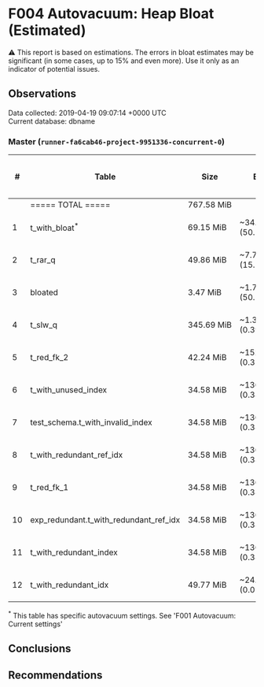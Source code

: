 # F004 Autovacuum: Heap Bloat (Estimated) #
:warning: This report is based on estimations. The errors in bloat estimates may be significant (in some cases, up to 15% and even more). Use it only as an indicator of potential issues.

## Observations ##
Data collected: 2019-04-19 09:07:14 +0000 UTC  
Current database: dbname  


### Master (`runner-fa6cab46-project-9951336-concurrent-0`) ###


  

\# | Table | Size | Extra | &#9660;&nbsp;Estimated bloat | Est. bloat, bytes | Est. bloat ratio, % | Live | Last vacuum | Fillfactor
---|----|------|-------|------------------------------|------------------|--------------------|------|-------------|------------
&nbsp;|===== TOTAL ===== |767.58&nbsp;MiB ||46.54&nbsp;MiB |48,791,552 |6.06|||
1 |t_with_bloat<sup>*</sup> |69.15&nbsp;MiB |~34.71&nbsp;MiB (50.19%)|34.71&nbsp;MiB |36,388,864 | **50.19** |~34.44&nbsp;MiB | 2019-04-19 09:05:45  |100
2 |t_rar_q |49.86&nbsp;MiB |~7.78&nbsp;MiB (15.59%)|7.78&nbsp;MiB |8,151,040 |15.59 |~42.09&nbsp;MiB | 2019-04-19 09:05:48  |100
3 |bloated |3.47&nbsp;MiB |~1.74&nbsp;MiB (50.11%)|1.74&nbsp;MiB |1,818,624 | **50.11** |~1.73&nbsp;MiB | 2019-04-19 09:05:44  |100
4 |t_slw_q |345.69&nbsp;MiB |~1.36&nbsp;MiB (0.39%)|1.36&nbsp;MiB |1,417,216 |0.39 |~344.34&nbsp;MiB | 2019-04-19 09:05:44  |100
5 |t_red_fk_2 |42.24&nbsp;MiB |~152.00&nbsp;KiB (0.35%)|152.00&nbsp;KiB |155,648 |0.35 |~42.09&nbsp;MiB | 2019-04-19 09:05:44  |100
6 |t_with_unused_index |34.58&nbsp;MiB |~136.00&nbsp;KiB (0.38%)|136.00&nbsp;KiB |139,264 |0.38 |~34.44&nbsp;MiB | 2019-04-19 09:05:48  |100
7 |test_schema.t_with_invalid_index |34.58&nbsp;MiB |~136.00&nbsp;KiB (0.38%)|136.00&nbsp;KiB |139,264 |0.38 |~34.44&nbsp;MiB | 2019-04-19 09:05:44  |100
8 |t_with_redundant_ref_idx |34.58&nbsp;MiB |~136.00&nbsp;KiB (0.38%)|136.00&nbsp;KiB |139,264 |0.38 |~34.44&nbsp;MiB | 2019-04-19 09:05:48  |100
9 |t_red_fk_1 |34.58&nbsp;MiB |~136.00&nbsp;KiB (0.38%)|136.00&nbsp;KiB |139,264 |0.38 |~34.44&nbsp;MiB | 2019-04-19 09:05:44  |100
10 |exp_redundant.t_with_redundant_ref_idx |34.58&nbsp;MiB |~136.00&nbsp;KiB (0.38%)|136.00&nbsp;KiB |139,264 |0.38 |~34.44&nbsp;MiB | 2019-04-19 09:05:44  |100
11 |t_with_redundant_index |34.58&nbsp;MiB |~136.00&nbsp;KiB (0.38%)|136.00&nbsp;KiB |139,264 |0.38 |~34.44&nbsp;MiB | 2019-04-19 09:05:48  |100
12 |t_with_redundant_idx |49.77&nbsp;MiB |~24.00&nbsp;KiB (0.05%)|24.00&nbsp;KiB |24,576 |0.05 |~49.75&nbsp;MiB | 2019-04-19 09:05:48  |100
 
<sup>*</sup> This table has specific autovacuum settings. See 'F001 Autovacuum: Current settings'

## Conclusions ##


## Recommendations ##

